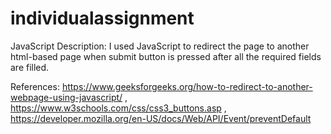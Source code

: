 # individualassignment

JavaScript Description:
I used JavaScript to redirect the page to another html-based page when submit button is pressed after all the required fields are filled.

References:
https://www.geeksforgeeks.org/how-to-redirect-to-another-webpage-using-javascript/ ,
https://www.w3schools.com/css/css3_buttons.asp ,
https://developer.mozilla.org/en-US/docs/Web/API/Event/preventDefault
